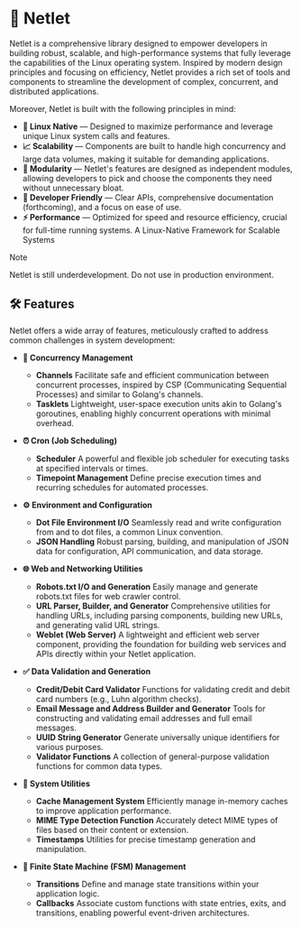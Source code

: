 # 🧪 Netlet

Netlet is a comprehensive library designed to empower developers in building robust, scalable, and high-performance systems that fully leverage the capabilities of the Linux operating system. Inspired by modern design principles and focusing on efficiency, Netlet provides a rich set of tools and components to streamline the development of complex, concurrent, and distributed applications.

Moreover, Netlet is built with the following principles in mind:

- **🐧 Linux Native** — Designed to maximize performance and leverage unique Linux system calls and features.
- **📈 Scalability** — Components are built to handle high concurrency and large data volumes, making it suitable for demanding applications.
- **🧩 Modularity** — Netlet's features are designed as independent modules, allowing developers to pick and choose the components they need without unnecessary bloat.
- **🤝 Developer Friendly** — Clear APIs, comprehensive documentation (forthcoming), and a focus on ease of use.
- **⚡ Performance** — Optimized for speed and resource efficiency, crucial for full-time running systems. A Linux-Native Framework for Scalable Systems

> [!NOTE]
> Netlet is still underdevelopment. Do not use in production environment.

## 🛠️ Features

Netlet offers a wide array of features, meticulously crafted to address common challenges in system development:

- **🔄 Concurrency Management**
    - **Channels**
        Facilitate safe and efficient communication between concurrent processes, inspired by CSP (Communicating Sequential Processes) and similar to Golang's channels.
    - **Tasklets**
        Lightweight, user-space execution units akin to Golang's goroutines, enabling highly concurrent operations with minimal overhead.

- **⏰ Cron (Job Scheduling)**
    - **Scheduler**
        A powerful and flexible job scheduler for executing tasks at specified intervals or times.
    - **Timepoint Management**
        Define precise execution times and recurring schedules for automated processes.

- **⚙️ Environment and Configuration**
    - **Dot File Environment I/O**
        Seamlessly read and write configuration from and to dot files, a common Linux convention.
    - **JSON Handling**
        Robust parsing, building, and manipulation of JSON data for configuration, API communication, and data storage.

- **🌐 Web and Networking Utilities**
    - **Robots.txt I/O and Generation**
        Easily manage and generate robots.txt files for web crawler control.
    - **URL Parser, Builder, and Generator**
        Comprehensive utilities for handling URLs, including parsing components, building new URLs, and generating valid URL strings.
    - **Weblet (Web Server)**
    A lightweight and efficient web server component, providing the foundation for building web services and APIs directly within your Netlet application.

- **✅ Data Validation and Generation**
    - **Credit/Debit Card Validator**
        Functions for validating credit and debit card numbers (e.g., Luhn algorithm checks).
    - **Email Message and Address Builder and Generator**
        Tools for constructing and validating email addresses and full email messages.
    - **UUID String Generator**
        Generate universally unique identifiers for various purposes.
    - **Validator Functions**
        A collection of general-purpose validation functions for common data types.

- **🔧 System Utilities**
    - **Cache Management System**
        Efficiently manage in-memory caches to improve application performance.
    - **MIME Type Detection Function**
        Accurately detect MIME types of files based on their content or extension.
    - **Timestamps**
        Utilities for precise timestamp generation and manipulation.

- **🚦 Finite State Machine (FSM) Management**
    - **Transitions**
        Define and manage state transitions within your application logic.
    - **Callbacks**
        Associate custom functions with state entries, exits, and transitions, enabling powerful event-driven architectures.
